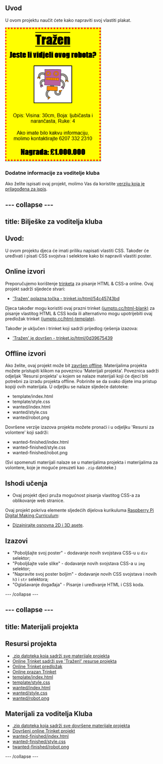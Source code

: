 ## Uvod

U ovom projektu naučit ćete kako napraviti svoj vlastiti plakat.

![snimka zaslona](images/wanted-final.png)

### Dodatne informacije za voditelje kluba

Ako želite ispisati ovaj projekt, molimo Vas da koristite [verziju koja je prilagođena za ispis](https://projects.raspberrypi.org/hr-HR/projects/wanted/print).

--- collapse ---
---
title: Bilješke za voditelja kluba
---
## Uvod:

U ovom projektu djeca će imati priliku napisati vlastiti CSS. Također će uređivati i pisati CSS svojstva i selektore kako bi napravili vlastiti poster.

## Online izvori

Preporučujemo korištenje [trinketa](https://trinket.io/) za pisanje HTML & CSS-a online. Ovaj projekt sadrži sljedeće stvari:

* ['Tražen' polazna točka - trinket.io/html/54c45743bd](http://trinket.io/html/54c45743bd)

Djeca također mogu koristiti ovaj prazni trinket [(jumpto.cc/html-blank)](http://jumpto.cc/html-blank) za pisanje vlastitog HTML & CSS koda ili alternativno mogu upotrijebiti ovaj predložak trinket [(jumpto.cc/html-template)](http://jumpto.cc/html-template).

Također je uključen i trinket koji sadrži prijedlog rješenja izazova:

* ['Tražen' je dovršen - trinket.io/html/0d39675439](https://trinket.io/html/0d39675439)

## Offline izvori

Ako želite, ovaj projekt može bit [završen offline](https://www.codeclubprojects.org/en-GB/resources/webdev-working-offline/). Materijalima projekta možete pristupiti klikom na poveznicu ‘Materijali projekta’. Poveznica sadrži odjeljak 'Resursi projekta' u kojem se nalaze materijali koji će djeci biti potrebni za izradu projekta offline. Pobrinite se da svako dijete ima pristup kopiji ovih materijala. U odjeljku se nalaze sljedeće datoteke:

* template/index.html
* template/style.css
* wanted/index.html
* wanted/style.css
* wanted/robot.png

Dovršene verzije izazova projekta možete pronaći i u odjeljku 'Resursi za volontere' koji sadrži:

* wanted-finished/index.html
* wanted-finished/style.css
* wanted-finished/robot.png

(Svi spomenuti materijali nalaze se u materijalima projekta i materijalima za volontere, koje je moguće preuzeti kao `.zip` datoteke.)

## Ishodi učenja

* Ovaj projekt djeci pruža mogućnost pisanja vlastitog CSS-a za oblikovanje web stranice.

Ovaj projekt pokriva elemente sljedećih dijelova kurikuluma [Raspberry Pi Digital Making Curriculum](http://rpf.io/curriculum):

* [Dizajnirajte osnovna 2D i 3D asete](https://www.raspberrypi.org/curriculum/design/creator).

## Izazovi

* "Poboljšajte svoj poster" - dodavanje novih svojstava CSS-u u `div` selektor;
* "Poboljšajte vaše slike" - dodavanje novih svojstava CSS-a u `img` selektor;
* "Napravite svoj poster boljim" - dodavanje novih CSS svojstava i novih `h3` i `str` selektora;
* "Oglašavanje događaja" - Pisanje i uređivanje HTML i CSS koda.

--- /collapse ---

--- collapse ---
---
title: Materijali projekta
---
## Resursi projekta

* [.zip datoteka koja sadrži sve materijale projekta](resources/wanted-project-resources.zip)
* [Online Trinket sadrži sve 'Tražen!' resurse projekta](http://trinket.io/html/54c45743bd)
* [Online Trinket predložak](http://jumpto.cc/trinket-template)
* [Online prazan Trinket](http://jumpto.cc/trinket-blank)
* [template/index.html](resources/template-index.html)
* [template/style.css](resources/template-style.css)
* [wanted/index.html](resources/wanted-index.html)
* [wanted/style.css](resources/wanted-style.css)
* [wanted/robot.png](resources/wanted-robot.png)

## Materijali za voditelja Kluba

* [.zip datoteka koja sadrži sve dovršene materijale projekta](resources/wanted-volunteer-resources.zip)
* [Dovršeni online Trinket projekt](https://trinket.io/html/0d39675439)
* [wanted-finished/index.html](resources/wanted-finished-index.html)
* [wanted-finished/style.css](resources/wanted-finished-style.css)
* [twanted-finished/robot.png](resources/twanted-finished-robot.png)

--- /collapse ---